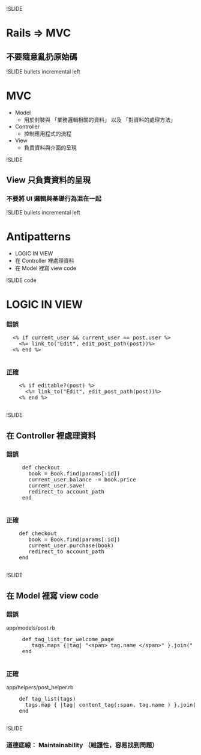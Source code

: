 !SLIDE


# Rails => MVC
## 不要隨意亂扔原始碼

!SLIDE bullets incremental left

# MVC

* Model
  - 用於封裝與 「業務邏輯相關的資料」 以及 「對資料的處理方法」
* Controller
  - 控制應用程式的流程
* View
  - 負責資料與介面的呈現

!SLIDE

## View 只負責資料的呈現
### 不要將 UI 邏輯與基礎行為混在一起

!SLIDE bullets incremental left

# Antipatterns

* LOGIC IN VIEW
* 在 Controller 裡處理資料
* 在 Model 裡寫 view code

!SLIDE code
# LOGIC IN VIEW

### 錯誤
<div class="wrong">
  <pre>
  &lt;% if current_user &amp;&amp; current_user == post.user %&gt;
    &lt;%= link_to(&quot;Edit&quot;, edit_post_path(post))%&gt;
  &lt;% end %&gt;
  </pre>
</div>

### 正確

<div class="correct">
  <pre>
    &lt;% if editable?(post) %&gt;
      &lt;%= link_to(&quot;Edit&quot;, edit_post_path(post))%&gt;
    &lt;% end %&gt;
  </pre>
</div>


!SLIDE
## 在 Controller 裡處理資料

### 錯誤

<div class="wrong">
  <pre>
     def checkout
       book = Book.find(params[:id])
       current_user.balance -= book.price
       curremt_user.save!
       redirect_to account_path
     end
  </pre>
</div>

### 正確

<div class="correct">
  <pre>
    def checkout
       book = Book.find(params[:id])
       current_user.purchase(book)
       redirect_to account_path
    end   
  </pre>
</div>

!SLIDE

## 在 Model 裡寫 view code

### 錯誤

<span class="filename"> app/models/post.rb</span>

<div class="wrong smaller">
  <pre>
     def tag_list_for_welcome_page
        tags.maps {|tag| "&lt;span&gt; tag.name &lt;/span&gt;" }.join(" / ")
     end
  </pre>
</div>

### 正確

<span class="filename"> app/helpers/post_helper.rb</span>
<div class="correct smaller">
  <pre>
    def tag_list(tags)
      tags.map { |tag| content_tag(:span, tag.name ) }.join(" / ")
    end   
  </pre>
</div>

!SLIDE

### 道德底線： Maintainability （維護性，容易找到問題）